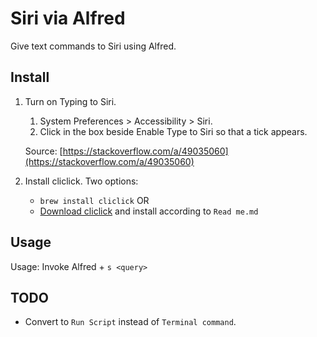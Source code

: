 # Siri via Alfred
Give text commands to Siri using Alfred.
## Install

1. Turn on Typing to Siri. 

    1. System Preferences > Accessibility > Siri.
    2. Click in the box beside Enable Type to Siri so that a tick appears.

    Source: [https://stackoverflow.com/a/49035060](https://stackoverflow.com/a/49035060)

2. Install cliclick. Two options:
    - `brew install cliclick` OR
    - [Download cliclick](https://www.bluem.net/en/projects/cliclick/) and install according to `Read me.md`

## Usage
Usage: Invoke Alfred + `s <query>`

## TODO
- Convert to `Run Script` instead of `Terminal command`.

